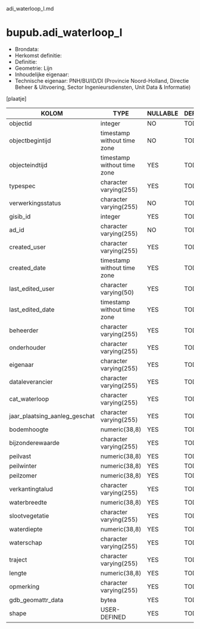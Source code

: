 adi_waterloop_l.md

# bupub.adi_waterloop_l


* Brondata: 
* Herkomst definitie: 
* Definitie: 
* Geometrie: Lijn
* Inhoudelijke eigenaar: 
* Technische eigenaar: PNH/BU/ID/DI (Provincie Noord-Holland, Directie Beheer & Uitvoering, Sector Ingenieursdiensten, Unit Data & Informatie)

[plaatje]


|KOLOM                            |TYPE                       |NULLABLE|DEFINITIE|
|------                           |----                       |-----   |-----    |
|objectid                         |integer                    |NO      |TODO|
|objectbegintijd                  |timestamp without time zone|NO      |TODO|
|objecteindtijd                   |timestamp without time zone|YES     |TODO|
|typespec                         |character varying(255)     |YES     |TODO|
|verwerkingsstatus                |character varying(255)     |NO      |TODO|
|gisib_id                         |integer                    |YES     |TODO|
|ad_id                            |character varying(255)     |NO      |TODO|
|created_user                     |character varying(255)     |YES     |TODO|
|created_date                     |timestamp without time zone|YES     |TODO|
|last_edited_user                 |character varying(50)      |YES     |TODO|
|last_edited_date                 |timestamp without time zone|YES     |TODO|
|beheerder                        |character varying(255)     |YES     |TODO|
|onderhouder                      |character varying(255)     |YES     |TODO|
|eigenaar                         |character varying(255)     |YES     |TODO|
|dataleverancier                  |character varying(255)     |YES     |TODO|
|cat_waterloop                    |character varying(255)     |YES     |TODO|
|jaar_plaatsing_aanleg_geschat    |character varying(255)     |YES     |TODO|
|bodemhoogte                      |numeric(38,8)              |YES     |TODO|
|bijzonderewaarde                 |character varying(255)     |YES     |TODO|
|peilvast                         |numeric(38,8)              |YES     |TODO|
|peilwinter                       |numeric(38,8)              |YES     |TODO|
|peilzomer                        |numeric(38,8)              |YES     |TODO|
|verkantingtalud                  |character varying(255)     |YES     |TODO|
|waterbreedte                     |numeric(38,8)              |YES     |TODO|
|slootvegetatie                   |character varying(255)     |YES     |TODO|
|waterdiepte                      |numeric(38,8)              |YES     |TODO|
|waterschap                       |character varying(255)     |YES     |TODO|
|traject                          |character varying(255)     |YES     |TODO|
|lengte                           |numeric(38,8)              |YES     |TODO|
|opmerking                        |character varying(255)     |YES     |TODO|
|gdb_geomattr_data                |bytea                      |YES     |TODO|
|shape                            |USER-DEFINED               |YES     |TODO|

